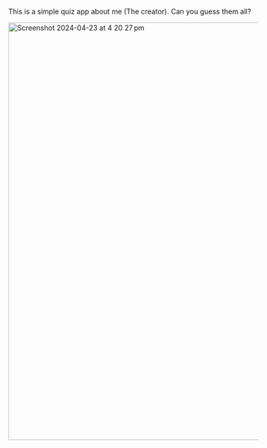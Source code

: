 This is a simple quiz app about me (The creator). Can you guess them all?

<img width="841" alt="Screenshot 2024-04-23 at 4 20 27 pm" src="https://github.com/KiritoCalgeta/quiz-app/assets/63192442/81e6b0c6-aab2-44ac-8522-812890a08977">
